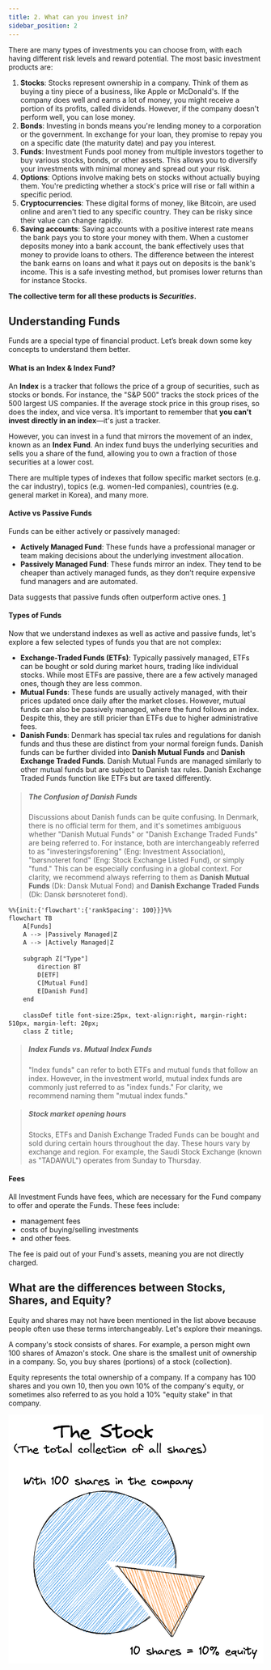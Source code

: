 ```yaml
---
title: 2. What can you invest in?
sidebar_position: 2
---
```


There are many types of investments you can choose from, with each having different risk levels and reward potential. The most basic investment products are:
1. **Stocks**: Stocks represent ownership in a company. Think of them as buying a tiny piece of a business, like Apple or McDonald's. If the company does well and earns a lot of money, you might receive a portion of its profits, called dividends. However, if the company doesn't perform well, you can lose money.
2. **Bonds**: Investing in bonds means you're lending money to a corporation or the government. In exchange for your loan, they promise to repay you on a specific date (the maturity date) and pay you interest.
3. **Funds**: Investment Funds pool money from multiple investors together to buy various stocks, bonds, or other assets. This allows you to diversify your investments with minimal money and spread out your risk.
4. **Options**: Options involve making bets on stocks without actually buying them. You're predicting whether a stock's price will rise or fall within a specific period.
5. **Cryptocurrencies**: These digital forms of money, like Bitcoin, are used online and aren't tied to any specific country. They can be risky since their value can change rapidly.
6. **Saving accounts**: Saving accounts with a positive interest rate means the bank pays you to store your money with them. When a customer deposits money into a bank account, the bank effectively uses that money to provide loans to others. The difference between the interest the bank earns on loans and what it pays out on deposits is the bank's income. This is a safe investing method, but promises lower returns than for instance Stocks.

**The collective term for all these products is _**Securities**_.**

## Understanding Funds
Funds are a special type of financial product. Let’s break down some key concepts to understand them better.

#### What is an Index & Index Fund?
An **Index** is a tracker that follows the price of a group of securities, such as stocks or bonds. For instance, the "S&P 500" tracks the stock prices of the 500 largest US companies. If the average stock price in this group rises, so does the index, and vice versa. It’s important to remember that **you can’t invest directly in an index**—it's just a tracker.

However, you can invest in a fund that mirrors the movement of an index, known as an **Index Fund**. An index fund buys the underlying securities and sells you a share of the fund, allowing you to own a fraction of those securities at a lower cost.

There are multiple types of indexes that follow specific market sectors (e.g. the car industry), topics (e.g. women-led companies), countries (e.g. general market in Korea), and many more.

#### Active vs Passive Funds
Funds can be either actively or passively managed:
- **Actively Managed Fund**: These funds have a professional manager or team making decisions about the underlying investment allocation.
- **Passively Managed Fund**: These funds mirror an index. They tend to be cheaper than actively managed funds, as they don’t require expensive fund managers and are automated.

Data suggests that passive funds often outperform active ones. [1](https://finance.yahoo.com/news/active-funds-struggle-beat-passive-144140128.html)

#### Types of Funds
Now that we understand indexes as well as active and passive funds, let's explore a few selected types of funds you that are not complex:
- **Exchange-Traded Funds (ETFs)**: Typically passively managed, ETFs can be bought or sold during market hours, trading like individual stocks. While most ETFs are passive, there are a few actively managed ones, though they are less common.
- **Mutual Funds**: These funds are usually actively managed, with their prices updated once daily after the market closes. However, mutual funds can also be passively managed, where the fund follows an index. Despite this, they are still pricier than ETFs due to higher administrative fees.
- **Danish Funds**: Denmark has special tax rules and regulations for danish funds and thus these are distinct from your normal foreign funds. Danish funds can be further divided into **Danish Mutual Funds** and **Danish Exchange Traded Funds**. Danish Mutual Funds are managed similarly to other mutual funds but are subject to Danish tax rules. Danish Exchange Traded Funds function like ETFs but are taxed differently.

> ##### The Confusion of Danish Funds    
> Discussions about Danish funds can be quite confusing. In Denmark, there is no official term for them, and it's sometimes ambiguous whether "Danish Mutual Funds" or "Danish Exchange Traded Funds" are being referred to. For instance, both are interchangeably referred to as "investeringsforening" (Eng: Investment Association), "børsnoteret fond" (Eng: Stock Exchange Listed Fund), or simply "fund." This can be especially confusing in a global context. For clarity, we recommend always referring to them as **Danish Mutual Funds** (Dk: Dansk Mutual Fond) and **Danish Exchange Traded Funds** (Dk: Dansk børsnoteret fond).

```mermaid
%%{init:{'flowchart':{'rankSpacing': 100}}}%%
flowchart TB
    A[Funds]
    A --> |Passively Managed|Z
    A --> |Actively Managed|Z

    subgraph Z["Type"]
        direction BT
        D[ETF]
        C[Mutual Fund]
        E[Danish Fund]
    end
    
    classDef title font-size:25px, text-align:right, margin-right: 510px, margin-left: 20px;
    class Z title;
```

> ##### Index Funds vs. Mutual Index Funds 
> "Index funds" can refer to both ETFs and mutual funds that follow an index. However, in the investment world, mutual index funds are commonly just referred to as "index funds." For clarity, we recommend naming them "mutual index funds."

> ##### Stock market opening hours
> Stocks, ETFs and Danish Exchange Traded Funds can be bought and sold during certain hours throughout the day. These hours vary by exchange and region. For example, the Saudi Stock Exchange (known as "TADAWUL") operates from Sunday to Thursday.

#### Fees
All Investment Funds have fees, which are necessary for the Fund company to offer and operate the Funds. These fees include:
- management fees
- costs of buying/selling investments
- and other fees.

The fee is paid out of your Fund's assets, meaning you are not directly charged.

## What are the differences between Stocks, Shares, and Equity?
Equity and shares may not have been mentioned in the list above because people often use these terms interchangeably. Let's explore their meanings.

A company's stock consists of shares. For example, a person might own 100 shares of Amazon's stock. One share is the smallest unit of ownership in a company. So, you buy shares (portions) of a stock (collection).

Equity represents the total ownership of a company. If a company has 100 shares and you own 10, then you own 10% of the company's equity, or sometimes also referred to as you hold a 10% "equity stake" in that company.

![](./assets/Stock-shares-equity-explained.png) 




